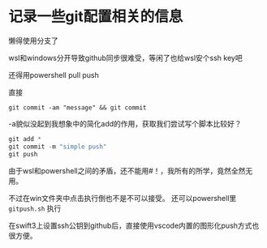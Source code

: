 # 记录一些git配置相关的信息

懒得使用分支了

wsl和windows分开导致github同步很难受，等闲了也给wsl安个ssh key吧

还得用powershell pull push 

直接 
```
git commit -am "message" && git commit 
```
-a貌似没起到我想象中的简化add的作用，获取我们尝试写个脚本比较好？

```powershell
git add *
git commit -m "simple push"
git push
```

由于wsl和powershell之间的矛盾，还不能用#！，我所有的所学，竟然全然无用。

不过在win文件夹中点击执行倒也不是不可以接受。
还可以powershell里 `gitpush.sh` 执行

在swift3上设置ssh公钥到github后，直接使用vscode内置的图形化push方式也很方便。